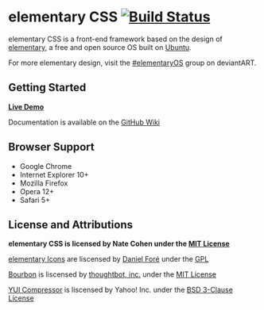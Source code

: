 # elementary CSS [![Build Status](https://secure.travis-ci.org/nateify/elementary-CSS.png)](http://travis-ci.org/nateify/elementary-CSS)

elementary CSS is a front-end framework based on the design of [elementary](http://elementaryos.org/), a free and open source OS built on [Ubuntu](http://www.ubuntu.com/).

For more elementary design, visit the [#elementaryOS](http://elementaryos.deviantart.com/) group on deviantART.

## Getting Started

**[Live Demo](http://nateify.github.com/elementary-CSS/)**

Documentation is available on the [GitHub Wiki](https://github.com/nateify/elementary-CSS/wiki/_pages)

## Browser Support

* Google Chrome
* Internet Explorer 10+
* Mozilla Firefox
* Opera 12+
* Safari 5+

## License and Attributions

**elementary CSS is licensed by Nate Cohen under the [MIT License](http://opensource.org/licenses/MIT)**

[elementary Icons](http://danrabbit.deviantart.com/art/elementary-Icons-65437279) are liscensed by [Daniel Foré](http://danrabbit.deviantart.com/) under the [GPL](http://www.gnu.org/licenses/gpl-3.0.txt)

[Bourbon](https://github.com/thoughtbot/bourbon) is liscensed by [thoughtbot, inc.](http://www.thoughtbot.com/community) under the [MIT License](http://opensource.org/licenses/MIT)

[YUI Compressor](https://github.com/yui/yuicompressor) is liscensed by Yahoo! Inc. under the [BSD 3-Clause License](http://opensource.org/licenses/BSD-3-Clause)